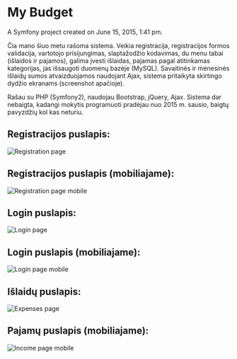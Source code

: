 My Budget
===============

A Symfony project created on June 15, 2015, 1:41 pm.

Čia mano šiuo metu rašoma sistema. Veikia registracija, registracijos formos validacija, vartotojo prisijungimas, 
slaptažodžio kodavimas, du menu tabai (išlaidos ir pajamos), galima įvesti išlaidas, pajamas pagal atitinkamas 
kategorijas, jas išsaugoti duomenų bazėje (MySQL). 
Savaitinės ir mėnesinės išlaidų sumos atvaizduojamos
naudojant Ajax, sistema pritaikyta skirtingo dydžio ekranams (screenshot apačioje). 

Rašau su PHP (Symfony2), naudojau Bootstrap, jQuery, Ajax. Sistema dar nebaigta, kadangi mokytis programuoti 
pradėjau nuo 2015 m. sausio, baigtų pavyzdžių kol kas neturiu.

Registracijos puslapis:
------------------
![Registration page](/ReadmeImages/register.PNG)

Registracijos puslapis (mobiliajame):
------------------
![Registration page mobile](/ReadmeImages/registerMobile.PNG)

Login puslapis:
------------------
![Login page](/ReadmeImages/login.PNG)

Login puslapis (mobiliajame):
------------------
![Login page mobile](/ReadmeImages/loginMobile.PNG)

Išlaidų puslapis:
------------------
![Expenses page](/ReadmeImages/expenses.PNG)

Pajamų puslapis (mobiliajame):
------------------
![Income page mobile](/ReadmeImages/incomeMobile.PNG)
